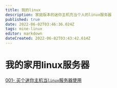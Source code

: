 ```yaml
---
title: 我的linux
description: 家庭版本的迷你主机充当个人的linux服务器
published: true
date: 2022-06-02T03:46:36.024Z
tags: mine-linux
editor: markdown
dateCreated: 2022-06-02T03:43:42.614Z
---
```


# 我的家用linux服务器

[001- 买个迷你主机当`linux`服务器使用](/mine-linux/001)